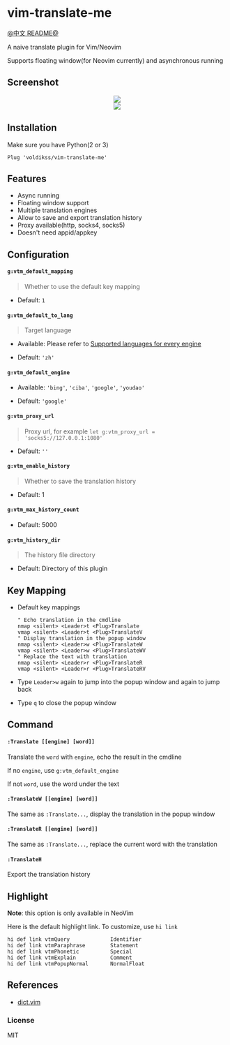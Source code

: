 # vim-translate-me

[@中文 README@](./README.md)

A naive translate plugin for Vim/Neovim

Supports floating window(for Neovim currently) and asynchronous running

## Screenshot

<div align="center">
	<img src="https://user-images.githubusercontent.com/20282795/57177114-6aa5a800-6e93-11e9-9ab3-7a6a99bef70e.gif">
</div>
<div align="center">
	<img src="https://user-images.githubusercontent.com/20282795/57177115-6b3e3e80-6e93-11e9-9a65-7556d5564a28.gif">
</div>

## Installation

Make sure you have Python(2 or 3)
```vim
Plug 'voldikss/vim-translate-me'
```
## Features

- Async running
- Floating window support
- Multiple translation engines
- Allow to save and export translation history
- Proxy available(http, socks4, socks5)
- Doesn't need appid/appkey


## Configuration

#### **`g:vtm_default_mapping`**

> Whether to use the default key mapping

- Default: `1`

#### **`g:vtm_default_to_lang`**

> Target language

- Available: Please refer to [Supported languages for every engine](https://github.com/voldikss/vim-translate-me/wiki)

- Default: `'zh'`

#### **`g:vtm_default_engine`**

- Available: `'bing'`, `'ciba'`, `'google'`, `'youdao'`

- Default: `'google'`

#### **`g:vtm_proxy_url`**

> Proxy url, for example `let g:vtm_proxy_url = 'socks5://127.0.0.1:1080'`

- Default: `''`

#### **`g:vtm_enable_history`**

> Whether to save the translation history

- Default: 1

#### **`g:vtm_max_history_count`**

- Default: 5000

#### **`g:vtm_history_dir`**

> The history file directory

- Default: Directory of this plugin


## Key Mapping

- Default key mappings
    ```vim
    " Echo translation in the cmdline
    nmap <silent> <Leader>t <Plug>Translate
    vmap <silent> <Leader>t <Plug>TranslateV
    " Display translation in the popup window
    nmap <silent> <Leader>w <Plug>TranslateW
    vmap <silent> <Leader>w <Plug>TranslateWV
    " Replace the text with translation
    nmap <silent> <Leader>r <Plug>TranslateR
    vmap <silent> <Leader>r <Plug>TranslateRV
    ```

- Type `Leader>w` again to jump into the popup window and again to jump back

- Type `q` to close the popup window

## Command

#### `:Translate [[engine] [word]]`

Translate the `word` with `engine`, echo the result in the cmdline

If no `engine`, use `g:vtm_default_engine`

If not `word`, use the word under the text

#### `:TranslateW [[engine] [word]]`

The same as `:Translate...`, display the translation in the popup window

#### `:TranslateR [[engine] [word]]`

The same as `:Translate...`, replace the current word with the translation

#### `:TranslateH`

Export the translation history

## Highlight

**Note**: this option is only available in NeoVim

Here is the default highlight link. To customize, use `hi link`
```vim
hi def link vtmQuery             Identifier
hi def link vtmParaphrase        Statement
hi def link vtmPhonetic          Special
hi def link vtmExplain           Comment
hi def link vtmPopupNormal       NormalFloat
```


## References

- [dict.vim](https://github.com/iamcco/dict.vim)


### License

MIT

